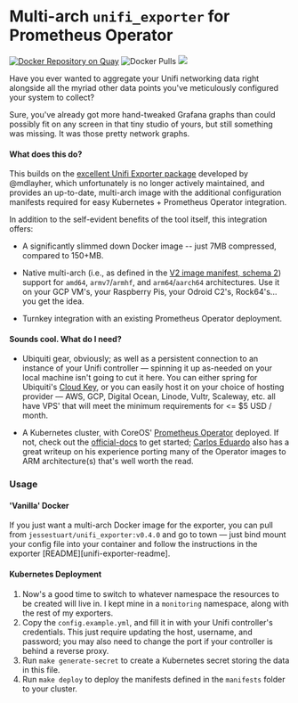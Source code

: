 # Multi-arch `unifi_exporter` for Prometheus Operator

[![Docker Repository on Quay][quay-badge]][quay-link]
![Docker Pulls][docker-hub-badge]
[![][microbadger]][microbadger 2]

Have you ever wanted to aggregate your Unifi networking data right alongside
all the myriad other data points you've meticulously configured your system to
collect?

Sure, you've already got more hand-tweaked Grafana graphs than could possibly
fit on any screen in that tiny studio of yours, but still something was missing.
It was those pretty network graphs.

#### What does this do?

This builds on the [excellent Unifi Exporter package][unifi-exporter-mdlayher]
developed by @mdlayher, which unfortunately is no longer actively maintained,
and provides an up-to-date, multi-arch image with the additional configuration
manifests required for easy Kubernetes + Prometheus Operator integration.

In addition to the self-evident benefits of the tool itself, this integration
offers:

- A significantly slimmed down Docker image -- just 7MB compressed, compared to
  150+MB.

- Native multi-arch (i.e., as defined in the [V2 image manifest, schema
  2][v2-image-manifest]) support for `amd64`, `armv7`/`armhf`, and `arm64`/`aarch64`
  architectures. Use it on your GCP VM's, your Raspberry Pis, your Odroid C2's,
  Rock64's... you get the idea.

- Turnkey integration with an existing Prometheus Operator deployment.

#### Sounds cool. What do I need?

- Ubiquiti gear, obviously; as well as a persistent connection to an instance
  of your Unifi controller — spinning it up as-needed on your local machine
  isn't going to cut it here. You can either spring for Ubiquiti's [Cloud
  Key][cloud-key-amazon], or you can easily host it on your choice of hosting
  provider — AWS, GCP, Digital Ocean, Linode, Vultr, Scaleway, etc. all have
  VPS' that will meet the minimum requirements for <= \$5 USD / month.

- A Kubernetes cluster, with CoreOS' [Prometheus Operator][prom-op] deployed.
  If not, check out the [official-docs][prom-op-docs] to get started; [Carlos
  Eduardo][prom-op-carlosedp] also has a great writeup on his experience
  porting many of the Operator images to ARM architecture(s) that's well worth
  the read.

### Usage

#### 'Vanilla' Docker

If you just want a multi-arch Docker image for the exporter, you can pull from
`jessestuart/unifi_exporter:v0.4.0` and go to town — just bind mount your
config file into your container and follow the instructions in the exporter
[README][unifi-exporter-readme].

#### Kubernetes Deployment

1. Now's a good time to switch to whatever namespace the resources to be created
   will live in. I kept mine in a `monitoring` namespace, along with the rest of
   my exporters.
1. Copy the `config.example.yml`, and fill it in with your Unifi controller's
   credentials. This just require updating the host, username, and password; you
   may also need to change the port if your controller is behind a reverse
   proxy.
1. Run `make generate-secret` to create a Kubernetes secret storing
   the data in this file.
1. Run `make deploy` to deploy the manifests defined in the `manifests` folder
   to your cluster.

[cloud-key-amazon]: https://www.amazon.com/Ubiquiti-Unifi-Cloud-Key-Control/dp/B017T2QB22/
[docker-hub-badge]: https://img.shields.io/docker/pulls/jessestuart/unifi_exporter.svg
[microbadger 2]: https://microbadger.com/images/jessestuart/unifi_exporter "Get your own image badge on microbadger.com"
[microbadger]: https://images.microbadger.com/badges/image/jessestuart/unifi_exporter.svg
[prom-op-carlosedp]: https://itnext.io/creating-a-full-monitoring-solution-for-arm-kubernetes-cluster-53b3671186cb
[prom-op-docs]: https://coreos.com/operators/prometheus/docs/latest/
[prom-op]: https://github.com/coreos/prometheus-operator
[quay-badge]: https://quay.io/repository/jessestuart/unifi_exporter/status
[quay-link]: https://quay.io/repository/jessestuart/unifi_exporter
[unifi-exporter-mdlayher]: https://github.com/mdlayher/unifi_exporter
[v2-image-manifest]: https://docs.docker.com/registry/spec/manifest-v2-2/
